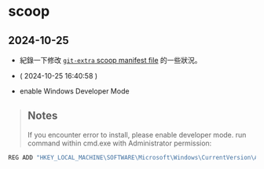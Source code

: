 # scoop

## 2024-10-25

- 紀錄一下修改 [`git-extra` scoop manifest file]() 的一些狀況。

- ( 2024-10-25 16:40:58 )
- enable Windows Developer Mode

> Notes
> -----
> If you encounter error to install, please enable developer mode.
run command within cmd.exe with Administrator permission:

```cmd
REG ADD "HKEY_LOCAL_MACHINE\SOFTWARE\Microsoft\Windows\CurrentVersion\AppModelUnlock" /t REG_DWORD /f /v "AllowDevelopmentWithoutDevLicense" /d "1"
```